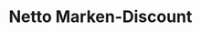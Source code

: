 ---
title: "Netto Marken-Discount"
url: /worms/netto-marken-discount-kueferstrasse/
shop: Supermarkt
---